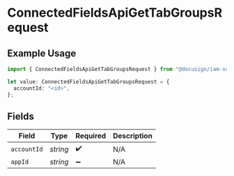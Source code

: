 # ConnectedFieldsApiGetTabGroupsRequest

## Example Usage

```typescript
import { ConnectedFieldsApiGetTabGroupsRequest } from "@docusign/iam-sdk/models/operations";

let value: ConnectedFieldsApiGetTabGroupsRequest = {
  accountId: "<id>",
};
```

## Fields

| Field              | Type               | Required           | Description        |
| ------------------ | ------------------ | ------------------ | ------------------ |
| `accountId`        | *string*           | :heavy_check_mark: | N/A                |
| `appId`            | *string*           | :heavy_minus_sign: | N/A                |